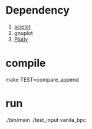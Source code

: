 # Dependency
1. [sciplot](https://sciplot.github.io/installation/)
2. gnuplot
3. [Plotly](https://pypi.org/project/plotly/)

# compile
make TEST=compare_append

# run
./bin/main ./test_input vanila_bpc
